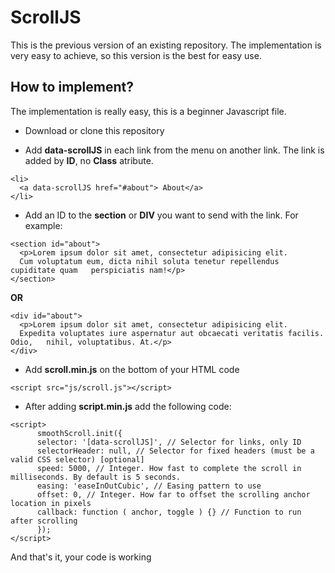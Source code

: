 # ScrollJS
This is the previous version of an existing repository. The implementation is very easy to achieve, so this version is the best for easy use.

## How to implement?
The implementation is really easy, this is a beginner Javascript file.

* Download or clone this repository

* Add **data-scrollJS** in each link from the menu on another link. The link is added by **ID**, no **Class** atribute.

```
<li>
  <a data-scrollJS href="#about"> About</a>
</li>
```

* Add an ID to the **section** or **DIV** you want to send with the link. For example:

```
<section id="about">
  <p>Lorem ipsum dolor sit amet, consectetur adipisicing elit. 
  Cum voluptatum eum, dicta nihil soluta tenetur repellendus cupiditate quam   perspiciatis nam!</p>
</section>
```

**OR**
```
<div id="about">
  <p>Lorem ipsum dolor sit amet, consectetur adipisicing elit. 
  Expedita voluptates iure aspernatur aut obcaecati veritatis facilis. Odio,   nihil, voluptatibus. At.</p>
</div>
```
* Add **scroll.min.js** on the bottom of your HTML code

```
<script src="js/scroll.js"></script>
```


* After adding **script.min.js** add the following code:
```
<script>
      smoothScroll.init({
      selector: '[data-scrollJS]', // Selector for links, only ID
      selectorHeader: null, // Selector for fixed headers (must be a valid CSS selector) [optional]
      speed: 5000, // Integer. How fast to complete the scroll in milliseconds. By default is 5 seconds.
      easing: 'easeInOutCubic', // Easing pattern to use
      offset: 0, // Integer. How far to offset the scrolling anchor location in pixels
      callback: function ( anchor, toggle ) {} // Function to run after scrolling
      });
</script>
```

And that's it, your code is working



